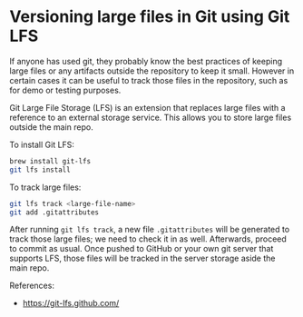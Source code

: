 # Versioning large files in Git using Git LFS

If anyone has used git, they probably know the best practices of keeping large
files or any artifacts outside the repository to keep it small. However in
certain cases it can be useful to track those files in the repository, such as
for demo or testing purposes.

Git Large File Storage (LFS) is an extension that replaces large files with
a reference to an external storage service. This allows you to store large files
outside the main repo.

To install Git LFS:

```sh
brew install git-lfs
git lfs install
```

To track large files:

```sh
git lfs track <large-file-name>
git add .gitattributes
```

After running `git lfs track`, a new file `.gitattributes` will be generated to
track those large files; we need to check it in as well. Afterwards, proceed to
commit as usual. Once pushed to GitHub or your own git server that supports LFS,
those files will be tracked in the server storage aside the main repo.

References:
- https://git-lfs.github.com/
